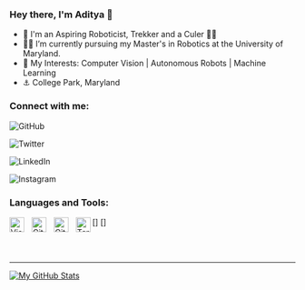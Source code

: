 ### Hey there, I'm Aditya 👋

- 👨 I'm an Aspiring Roboticist, Trekker and a Culer 🔴🔵
- 👨‍🎓 I’m currently pursuing my Master's in Robotics at the University of Maryland.
- 🔎 My Interests: Computer Vision | Autonomous Robots | Machine Learning
- ⚓ College Park, Maryland


### Connect with me:

![GitHub](https://img.shields.io/badge/github-%23121011.svg?style=for-the-badge&logo=github&logoColor=white)

![Twitter](https://img.shields.io/badge/<handle>-%231DA1F2.svg?style=for-the-badge&logo=Twitter&logoColor=white)

![LinkedIn](https://img.shields.io/badge/linkedin-%230077B5.svg?style=for-the-badge&logo=linkedin&logoColor=white)

![Instagram](https://img.shields.io/badge/<handle>-%23E4405F.svg?style=for-the-badge&logo=Instagram&logoColor=white)


### Languages and Tools:

[<img align="left" alt="Visual Studio Code" width="26px" src="https://cdn.jsdelivr.net/gh/devicons/devicon/icons/vscode/vscode-original.svg" style="padding-right:10px;" />]
[<img align="left" alt="Git" width="26px" src="https://cdn.jsdelivr.net/gh/devicons/devicon/icons/git/git-original.svg" style="padding-right:10px;" />]
[<img align="left" alt="GitHub" width="26px" src="https://user-images.githubusercontent.com/3369400/139447912-e0f43f33-6d9f-45f8-be46-2df5bbc91289.png" style="padding-right:10px;" />](https://www.youtube.com/playlist?list=PLkwxH9e_vrAJ0WbEsFA9W3I1W-g_BTsbt#gh-dark-mode-only)
[<img align="left" alt="Terminal" width="26px" src="./img/terminal-dark.svg" />](https://www.youtube.com/playlist?list=PLkwxH9e_vrAJ0WbEsFA9W3I1W-g_BTsbt#gh-dark-mode-only)

<br />
<br />

---

[![My GitHub Stats](https://github-readme-stats.vercel.app/api/?username=iamjadhav&count_private=true&theme=merko&showicons=true)](https://github-readme-stats.vercel.app/api/?username=iamjadhav&count_private=true&theme=merko&showicons=true)